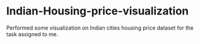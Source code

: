 # Indian-Housing-price-visualization
Performed some visualization on Indian cities housing price dataset for the task assigned to me.
